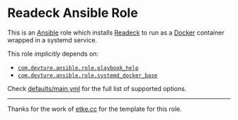 # Readeck Ansible Role

This is an [Ansible](https://www.ansible.com) role which installs [Readeck](https://readeck.org/) to run as a [Docker](https://www.docker.com) container wrapped in a systemd service.

This role _implicitly_ depends on:

- [`com.devture.ansible.role.playbook_help`](https://github.com/devture/com.devture.ansible.role.playbook_help)
- [`com.devture.ansible.role.systemd_docker_base`](https://github.com/devture/com.devture.ansible.role.systemd_docker_base)

Check [defaults/main.yml](defaults/main.yml) for the full list of supported options.

---

Thanks for the work of [etke.cc](https://gitlab.com/etke.cc/) for the template for this role.
